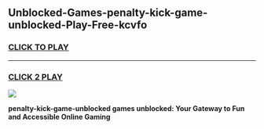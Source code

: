 
## Unblocked-Games-penalty-kick-game-unblocked-Play-Free-kcvfo
<h3>
<a href="https://premium76.site?title=penalty-kick-game-unblocked&ref=21A">CLICK TO PLAY</a></h3>
<hr>

<h3>
<a href="https://premium76.site?title=penalty-kick-game-unblocked&ref=21A">CLICK 2 PLAY</a>
  
</h3>

<a href="https://premium76.site?title=penalty-kick-game-unblocked&ref=21A"><img src="https://clearcache.store/games.png"></a>


**penalty-kick-game-unblocked games unblocked: Your Gateway to Fun and Accessible Online Gaming**
